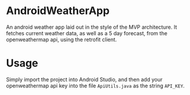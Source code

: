 # AndroidWeatherApp
An android weather app laid out in the style of the MVP architecture. It fetches current weather data, as well as a 5 day forecast, from the openweathermap api, using the retrofit client.

# Usage
Simply import the project into Android Studio, and then add your openweathermap api key into the file `ApiUtils.java` as the string `API_KEY`. 

